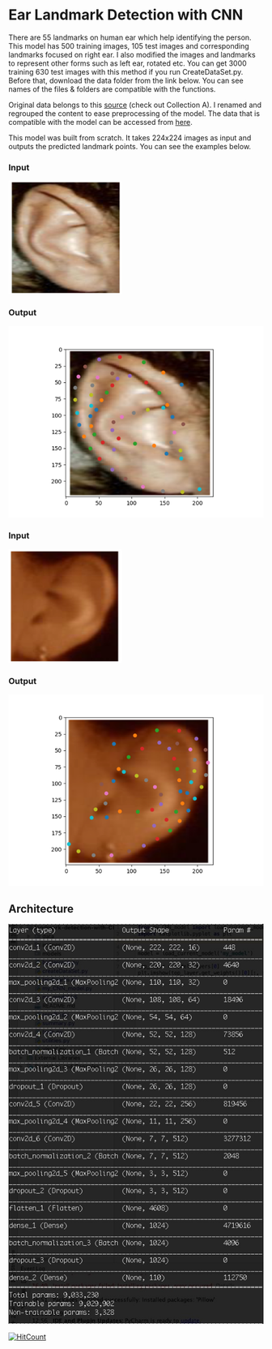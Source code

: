 # Ear Landmark Detection with CNN

There are 55 landmarks on human ear which help identifying the person. This model has 500 training images, 105 test images and corresponding landmarks focused on right ear. I also modified the images and landmarks to represent other forms such as left ear, rotated etc. You can get 3000 training 630 test images with this method if you run CreateDataSet.py. Before that, download the data folder from the link below. You can see names of the files & folders are compatible with the functions. 

Original data belongs to this [source](https://ibug.doc.ic.ac.uk/resources/ibug-ears/) (check out Collection A).
I renamed and regrouped the content to ease preprocessing of the model. The data that is compatible with the model can be accessed from [here](https://www.dropbox.com/sh/c8hizptl60lfogh/AADQN-kkuzkiP3ZcREQRxERsa?dl=0).

This model was built from scratch. It takes 224x224 images as input and outputs the predicted landmark points. You can see the examples below. 

### Input
![right ear](/images/test_11.png)

### Output
![right ear w/landmarks](/images/result_11.png)

### Input
![left ear](/images/test_198.png)

### Output
![left ear w/landmarks](/images/result_198.png)

## Architecture
![model architecture](/images/modelarch.jpg)

[![HitCount](http://hits.dwyl.io/kbulutozler/landmark-detection-with-CNN.svg)](http://hits.dwyl.io/kbulutozler/landmark-detection-with-CNN)
